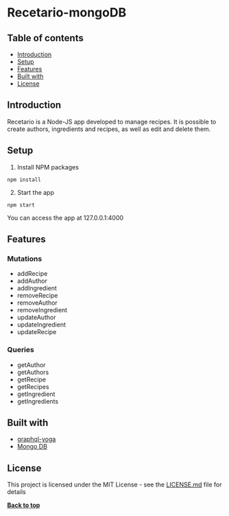 # Recetario-mongoDB

## Table of contents
* [Introduction](#Introduction)
* [Setup](#Setup)
* [Features](#features)
* [Built with](#Built-with)
* [License](#License)

## Introduction
Recetario is a Node-JS app developed to manage recipes. It is possible to create authors, ingredients and recipes, as well as edit and delete them.

## Setup
1. Install NPM packages
```
npm install
```

2. Start the app
```
npm start
```
You can access the app at 127.0.0.1:4000
## Features

### Mutations
* addRecipe
* addAuthor
* addIngredient
* removeRecipe
* removeAuthor
* removeIngredient
* updateAuthor
* updateIngredient
* updateRecipe

### Queries
* getAuthor
* getAuthors
* getRecipe
* getRecipes
* getIngredient
* getIngredients


## Built with
* [graphql-yoga](https://www.npmjs.com/package/graphql-yoga)
* [Mongo DB](https://www.mongodb.com/cloud/atlas)

## License
This project is licensed under the MIT License - see the [LICENSE.md](https://github.com/LauraRgz/Recetario/blob/master/LICENSE.md) file for details

**[Back to top](#Table-of-contents)**
